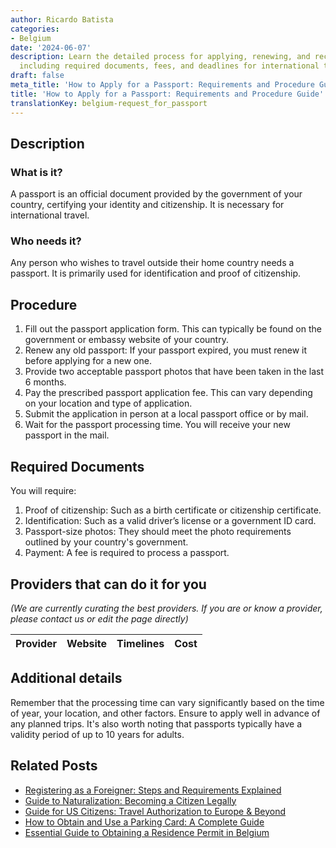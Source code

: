 ```yaml
---
author: Ricardo Batista
categories:
- Belgium
date: '2024-06-07'
description: Learn the detailed process for applying, renewing, and receiving a passport,
  including required documents, fees, and deadlines for international travel.
draft: false
meta_title: 'How to Apply for a Passport: Requirements and Procedure Guide'
title: 'How to Apply for a Passport: Requirements and Procedure Guide'
translationKey: belgium-request_for_passport
---
```


## Description
### What is it?
A passport is an official document provided by the government of your country, certifying your identity and citizenship. It is necessary for international travel.

### Who needs it?
Any person who wishes to travel outside their home country needs a passport. It is primarily used for identification and proof of citizenship.

## Procedure

1. Fill out the passport application form. This can typically be found on the government or embassy website of your country. 
2. Renew any old passport: If your passport expired, you must renew it before applying for a new one.
3. Provide two acceptable passport photos that have been taken in the last 6 months.
4. Pay the prescribed passport application fee. This can vary depending on your location and type of application.
5. Submit the application in person at a local passport office or by mail. 
6. Wait for the passport processing time. You will receive your new passport in the mail.

## Required Documents

You will require:

1. Proof of citizenship: Such as a birth certificate or citizenship certificate.
2. Identification: Such as a valid driver’s license or a government ID card.
3. Passport-size photos: They should meet the photo requirements outlined by your country's government.
4. Payment: A fee is required to process a passport.

## Providers that can do it for you

_(We are currently curating the best providers. If you are or know a provider, please contact us or edit the page directly)_

| Provider        |     Website     |     Timelines    |       Cost      |
| --------------- | --------------- |  :-------------: | :-------------: |

## Additional details

Remember that the processing time can vary significantly based on the time of year, your location, and other factors. Ensure to apply well in advance of any planned trips. It's also worth noting that passports typically have a validity period of up to 10 years for adults.


## Related Posts

- [Registering as a Foreigner: Steps and Requirements Explained](https://tramitit.com/guides/belgium/registration_in_the_foreigners_registers/)
- [Guide to Naturalization: Becoming a Citizen Legally](https://tramitit.com/guides/belgium/request_for_naturalization/)
- [Guide for US Citizens: Travel Authorization to Europe & Beyond](https://tramitit.com/guides/belgium/request_for_travel_authorization/)
- [How to Obtain and Use a Parking Card: A Complete Guide](https://tramitit.com/guides/belgium/request_for_parking_card/)
- [Essential Guide to Obtaining a Residence Permit in Belgium](https://tramitit.com/guides/belgium/request_for_residence_permit/)